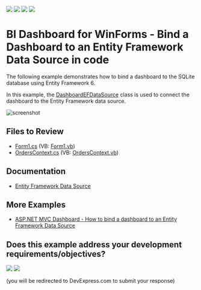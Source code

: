 <!-- default badges list -->
![](https://img.shields.io/endpoint?url=https://codecentral.devexpress.com/api/v1/VersionRange/128580869/24.2.1%2B)
[![](https://img.shields.io/badge/Open_in_DevExpress_Support_Center-FF7200?style=flat-square&logo=DevExpress&logoColor=white)](https://supportcenter.devexpress.com/ticket/details/T213415)
[![](https://img.shields.io/badge/📖_How_to_use_DevExpress_Examples-e9f6fc?style=flat-square)](https://docs.devexpress.com/GeneralInformation/403183)
[![](https://img.shields.io/badge/💬_Leave_Feedback-feecdd?style=flat-square)](#does-this-example-address-your-development-requirementsobjectives)
<!-- default badges end -->
# BI Dashboard for WinForms - Bind a Dashboard to an Entity Framework Data Source in code

The following example demonstrates how to bind a dashboard to the SQLite database using Entity Framework 6.

In this example, the [DashboardEFDataSource](https://docs.devexpress.com/Dashboard/DevExpress.DashboardCommon.DashboardEFDataSource) class is used to connect the dashboard to the Entity Framework data source.

![screenshot](images/screenshot.png)

## Files to Review

* [Form1.cs](./CS/Dashboard_EntityFramework/Form1.cs) (VB: [Form1.vb](./VB/Dashboard_EntityFramework/Form1.vb))
* [OrdersContext.cs](./CS/Dashboard_EntityFramework/OrdersContext.cs) (VB: [OrdersContext.vb](./VB/Dashboard_EntityFramework/OrdersContext.vb))

## Documentation

* [Entity Framework Data Source](https://docs.devexpress.com/Dashboard/113909)

## More Examples


* [ASP.NET MVC Dashboard - How to bind a dashboard to an Entity Framework Data Source](https://github.com/DevExpress-Examples/aspnet-mvc-dashboard-how-to-bind-a-dashboard-to-an-entity-framework-data-source-t551381)
<!-- feedback -->
## Does this example address your development requirements/objectives?

[<img src="https://www.devexpress.com/support/examples/i/yes-button.svg"/>](https://www.devexpress.com/support/examples/survey.xml?utm_source=github&utm_campaign=winforms-dashboard-bind-to-entity-framework-data-source-at-runtime&~~~was_helpful=yes) [<img src="https://www.devexpress.com/support/examples/i/no-button.svg"/>](https://www.devexpress.com/support/examples/survey.xml?utm_source=github&utm_campaign=winforms-dashboard-bind-to-entity-framework-data-source-at-runtime&~~~was_helpful=no)

(you will be redirected to DevExpress.com to submit your response)
<!-- feedback end -->
